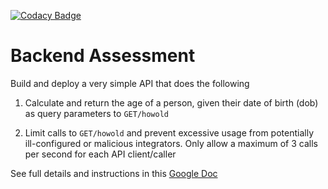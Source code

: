 [![Codacy Badge](https://app.codacy.com/project/badge/Grade/f4822cd40df14560a71a8073c0c3fd88)](https://www.codacy.com/gh/armerillo/ql-task/dashboard?utm_source=github.com&amp;utm_medium=referral&amp;utm_content=armerillo/ql-task&amp;utm_campaign=Badge_Grade)
# Backend Assessment

Build and deploy a very simple API that does the following

1.  Calculate and return the age of a person, given their date of birth (dob) as query parameters to `GET/howold`

2.  Limit calls to `GET/howold` and prevent excessive usage from potentially ill-configured or malicious integrators. Only allow a maximum of 3 calls per second for each API client/caller

See full details and instructions in this [Google Doc](https://docs.google.com/document/d/1ma5vKz0j34gwI9WYrZddMM1ENlQddGOVFJ5qdSq2QlQ)